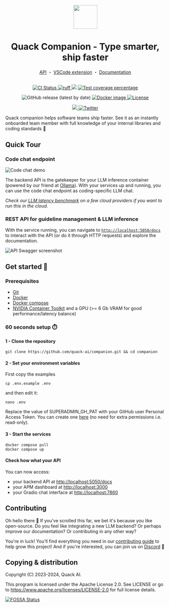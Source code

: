 <p align="center">
  <a href="https://quackai.com"><img src="https://uploads-ssl.webflow.com/64a6527708bc7f2ce5fd6b2a/64a654825ed3d444b47c4935_quack-logo%20(copy).png" width="75" height="75"></a>
</p>
<h1 align="center">
 Quack Companion - Type smarter, ship faster
</h1>
<p align="center">
  <a href="https://github.com/quack-ai/companion">API</a> ・
  <a href="https://github.com/quack-ai/companion-vscode">VSCode extension</a> ・
  <a href="https://docs.quackai.com">Documentation</a>
</p>
<h2 align="center"></h2>

<p align="center">
  <a href="https://github.com/quack-ai/companion/actions?query=workflow%3Abuilds">
    <img alt="CI Status" src="https://img.shields.io/github/actions/workflow/status/quack-ai/companion/builds.yml?branch=main&label=CI&logo=github&style=flat-square">
  </a>
  <a href="https://github.com/astral-sh/ruff">
    <img src="https://img.shields.io/badge/Linter-Ruff-FCC21B?style=flat-square&logo=ruff&logoColor=white" alt="ruff">
  </a>
  <a href="https://www.codacy.com/gh/quack-ai/companion/dashboard?utm_source=github.com&amp;utm_medium=referral&amp;utm_content=quack-ai/companion&amp;utm_campaign=Badge_Grade"><img src="https://app.codacy.com/project/badge/Grade/b51832763a394255941b541b0813750c"/></a>
  <a href="https://codecov.io/gh/quack-ai/companion">
    <img src="https://img.shields.io/codecov/c/github/quack-ai/companion.svg?logo=codecov&style=flat-square&token=fkT0jQefhO" alt="Test coverage percentage">
  </a>
</p>
<p align="center">
  <img alt="GitHub release (latest by date)" src="https://img.shields.io/github/v/release/quack-ai/companion">
  <a href="https://hub.docker.com/repository/docker/quackai/companion">
    <img src="https://img.shields.io/docker/v/quackai/companion?style=flat-square&logo=Docker&logoColor=fff&label=Docker" alt="Docker image">
  </a>
  <a href="https://github.com/quack-ai/companion/blob/main/LICENSE">
    <img src="https://img.shields.io/github/license/quack-ai/companion.svg?label=License&logoColor=fff&style=flat-square" alt="License">
  </a>
</p>
<p align="center">
  <a href="https://discord.gg/E9rY3bVCWd">
    <img src="https://img.shields.io/badge/Discord-Community-5865F2?style=flat-square&logo=discord&logoColor=white" />
  </a>
  <a href="https://twitter.com/quack_ai">
    <img src="https://img.shields.io/badge/-@quack_ai-1D9BF0?style=flat-square&logo=twitter&logoColor=white" alt="Twitter">
  </a>
</p>

Quack companion helps software teams ship faster. See it as an instantly onboarded team member with full knowledge of your internal libraries and coding standards 🦆


## Quick Tour

### Code chat endpoint

![Code chat demo](https://github.com/quack-ai/companion/assets/26927750/dd705cfb-a964-4ca6-ad2e-8d15e7c314a7)

The backend API is the gatekeeper for your LLM inference container (powered by our friend at [Ollama](https://github.com/ollama/ollama)). With your services up and running, you can use the code chat endpoint as coding-specific LLM chat.

*Check our [LLM latency benchmark](scripts/ollama) on a few cloud providers if you want to run this in the cloud.*

### REST API for guideline management & LLM inference

With the service running, you can navigate to [`http://localhost:5050/docs`](http://localhost:5050/docs) to interact with the API (or do it through HTTP requests) and explore the documentation.

![API Swagger screenshot](https://github.com/quack-ai/companion/assets/26927750/b2701225-ce12-4e6a-bb43-6752683bd335)


## Get started 🚀

### Prerequisites

- [Git](https://git-scm.com/book/en/v2/Getting-Started-Installing-Git)
- [Docker](https://docs.docker.com/engine/install/)
- [Docker compose](https://docs.docker.com/compose/)
- [NVIDIA Container Toolkit](https://docs.nvidia.com/datacenter/cloud-native/container-toolkit/latest/install-guide.html) and a GPU (>= 6 Gb VRAM for good performance/latency balance)

### 60 seconds setup ⏱️

#### 1 - Clone the repository
```shell
git clone https://github.com/quack-ai/companion.git && cd companion
```
#### 2 - Set your environment variables
First copy the examples
```shell
cp .env.example .env
```
and then edit it:
```shell
nano .env
```
Replace the value of SUPERADMIN_GH_PAT with your GitHub user Personal Access Token. You can create one [here](https://github.com/settings/tokens?type=beta) (no need for extra permissions i.e. read-only).

#### 3 - Start the services

```shell
docker compose pull
docker compose up
```

#### Check how what your API

You can now access:
- your backend API at [http://localhost:5050/docs](http://localhost:5050/docs)
- your APM dashboard at [http://localhost:3000](http://localhost:3000/d/_quackapi_dashboard/quack-api-dashboard)
- your Gradio chat interface at [http://localhost:7860](http://localhost:7860)


## Contributing

Oh hello there 👋 If you've scrolled this far, we bet it's because you like open-source. Do you feel like integrating a new LLM backend? Or perhaps improve our documentation? Or contributing in any other way?

You're in luck! You'll find everything you need in our [contributing guide](CONTRIBUTING.md) to help grow this project! And if you're interested, you can join us on [Discord](https://discord.gg/E9rY3bVCWd) 🤗


## Copying & distribution

Copyright (C) 2023-2024, Quack AI.

This program is licensed under the Apache License 2.0.
See LICENSE or go to <https://www.apache.org/licenses/LICENSE-2.0> for full license details.

[![FOSSA Status](https://app.fossa.com/api/projects/git%2Bgithub.com%2Fquack-ai%2Fcontribution-api.svg?type=large&issueType=license)](https://app.fossa.com/projects/git%2Bgithub.com%2Fquack-ai%2Fcompanion?ref=badge_large&issueType=license)

